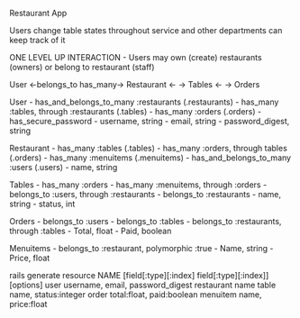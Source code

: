 Restaurant App


Users change table states throughout service and other departments can keep track of it

ONE LEVEL UP INTERACTION - Users may own (create) restaurants (owners) or belong to restaurant (staff)

User <-belongs_to has_many-> Restaurant <- -> Tables <- -> Orders

User
    - has_and_belongs_to_many :restaurants  (.restaurants)
    - has_many :tables, through :restaurants    (.tables)
    - has_many :orders  (.orders)
    - has_secure_password
    - username, string
    - email, string
    - password_digest, string

Restaurant
    - has_many :tables (.tables)
    - has_many :orders, through tables (.orders)
    - has_many :menuitems (.menuitems)
    - has_and_belongs_to_many :users (.users)
    - name, string

Tables
    - has_many :orders
    - has_many :menuitems, through :orders
    - belongs_to :users, through :restaurants
    - belongs_to :restaurants
    - name, string
    - status, int

Orders
    - belongs_to :users
    - belongs_to :tables
    - belongs_to :restaurants, through :tables
    - Total, float
    - Paid, boolean

Menuitems
    - belongs_to :restaurant, polymorphic :true
    - Name, string
    - Price, float


rails generate resource NAME [field[:type][:index] field[:type][:index]] [options]
user username, email, password_digest
restaurant name
table name, status:integer
order total:float, paid:boolean
menuitem name, price:float

